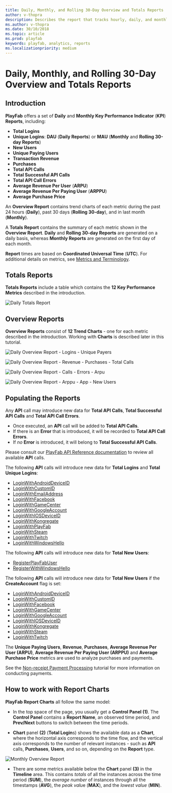 ```yaml
---
title: Daily, Monthly, and Rolling 30-Day Overview and Totals Reports
author: v-thopra
description: Describes the report that tracks hourly, daily, and monthly logins, revenue, and API usage.
ms.author: v-thopra
ms.date: 30/10/2018
ms.topic: article
ms.prod: playfab
keywords: playfab, analytics, reports
ms.localizationpriority: medium
---
```


# Daily, Monthly, and Rolling 30-Day Overview and Totals Reports

## Introduction

**PlayFab** offers a set of **Daily** and **Monthly Key Performance Indicator** (**KPI**) **Reports**, including:

- **Total Logins**
- **Unique Logins**: **DAU** (**Daily Reports**) or **MAU** (**Monthly** and **Rolling 30-day Reports**)
- **New Users**
- **Unique Paying Users**
- **Transaction Revenue**
- **Purchases**
- **Total API Calls**
- **Total Successful API Calls**
- **Total API Call Errors**
- **Average Revenue Per User** (**ARPU**)
- **Average Revenue Per Paying User** (**ARPPU**)
- **Average Purchase Price**

An **Overview Report** contains trend charts of each metric during the past 24 hours (**Daily**), past 30 days (**Rolling 30-day**), and in last month (**Monthly**).

A **Totals Report** contains the summary of each metric shown in the **Overview Report**. **Daily** and **Rolling 30-day Reports** are generated on a daily basis, whereas **Monthly Reports** are generated on the first day of each month.

**Report** times are based on **Coordinated Universal Time** (**UTC**). For additional details on metrics, see [Metrics and Terminology](../metrics/metrics-and-terminology.md).

## Totals Reports

**Totals Reports** include a table which contains the **12 Key Performance Metrics** described in the introduction.

![Daily Totals Report](media/tutorials/daily-totals-report.png)  

## Overview Reports

**Overview Reports** consist of **12 Trend Charts** - one for each metric described in the introduction. Working with **Charts** is described later in this tutorial.

![Daily Overview Report - Logins - Unique Payers](media/tutorials/daily-overview-report-logins-unique-payers.png)  

![Daily Overview Report - Revenue - Purchases - Total Calls](media/tutorials/daily-overview-report-revenue-purchases-total-calls.png)  

![Daily Overview Report - Calls - Errors - Arpu](media/tutorials/daily-overview-report-calls-errors-arpu.png)  

![Daily Overview Report - Arppu - App - New Users](media/tutorials/daily-overview-report-arppu-app-new-users.png)  

## Populating the Reports

Any **API** call may introduce new data for **Total API Calls**, **Total Successful API Calls** and **Total API Call Errors**.

- Once executed, an **API** call will be added to **Total API Calls**.
- If there is an **Error** that is introduced, it will be recorded to **Total API Call Errors**.
- If *no* **Error** is introduced, it will belong to **Total Successful API Calls**.

Please consult our [PlayFab API Reference documentation](../../../api-references/index.md) to review all available **API** calls.

The following **API** calls will introduce new data for **Total Logins** and **Total Unique Logins**:

- [LoginWithAndroidDeviceID](xref:titleid.playfabapi.com.client.authentication.loginwithandroiddeviceid)
- [LoginWithCustomID](xref:titleid.playfabapi.com.client.authentication.loginwithcustomid)
- [LoginWithEmailAddress](xref:titleid.playfabapi.com.client.authentication.loginwithemailaddress)
- [LoginWithFacebook](xref:titleid.playfabapi.com.client.authentication.loginwithfacebook)
- [LoginWithGameCenter](xref:titleid.playfabapi.com.client.authentication.loginwithgamecenter)
- [LoginWithGoogleAccount](xref:titleid.playfabapi.com.client.authentication.loginwithgoogleaccount)
- [LoginWithIOSDeviceID](xref:titleid.playfabapi.com.client.authentication.loginwithiosdeviceid)
- [LoginWithKongregate](xref:titleid.playfabapi.com.client.authentication.loginwithkongregate)
- [LoginWithPlayFab](xref:titleid.playfabapi.com.client.authentication.loginwithplayfab)
- [LoginWithSteam](xref:titleid.playfabapi.com.client.authentication.loginwithsteam)
- [LoginWithTwitch](xref:titleid.playfabapi.com.client.authentication.loginwithtwitch)
- [LoginWithWindowsHello](xref:titleid.playfabapi.com.client.authentication.loginwithwindowshello)

The following **API** calls will introduce new data for **Total New Users**:

- [RegisterPlayFabUser](xref:titleid.playfabapi.com.client.authentication.registerplayfabuser)
- [RegisterWithWindowsHello](xref:titleid.playfabapi.com.client.authentication.registerwithwindowshello)

The following **API** calls will introduce new data for **Total New Users** if the **CreateAccount** flag is set:

- [LoginWithAndroidDeviceID](xref:titleid.playfabapi.com.client.authentication.loginwithandroiddeviceid)
- [LoginWithCustomID](xref:titleid.playfabapi.com.client.authentication.loginwithcustomid)
- [LoginWithFacebook](xref:titleid.playfabapi.com.client.authentication.loginwithfacebook)
- [LoginWithGameCenter](xref:titleid.playfabapi.com.client.authentication.loginwithgamecenter)
- [LoginWithGoogleAccount](xref:titleid.playfabapi.com.client.authentication.loginwithgoogleaccount)
- [LoginWithIOSDeviceID](xref:titleid.playfabapi.com.client.authentication.loginwithiosdeviceid)
- [LoginWithKongregate](xref:titleid.playfabapi.com.client.authentication.loginwithkongregate)
- [LoginWithSteam](xref:titleid.playfabapi.com.client.authentication.loginwithsteam)
- [LoginWithTwitch](xref:titleid.playfabapi.com.client.authentication.loginwithtwitch)

The **Unique Paying Users**, **Revenue**, **Purchases**, **Average Revenue Per User (ARPU)**, **Average Revenue Per Paying User (ARPPU)** and **Average Purchase Price** metrics are used to analyze purchases and payments.

See the [Non-receipt Payment Processing](../../commerce/economy/non-receipt-payment-processing.md) tutorial for more information on conducting payments.

## How to work with Report Charts

**PlayFab Report Charts** all follow the same model:

-  In the top space of the page, you usually get a **Control Panel (1)**. The **Control Panel** contains a **Report Name**, an observed time period, and **Prev/Next** buttons to switch between the time periods.

- **Chart** panel **(2)** (**Total Login**s) shows the available data as a **Chart**, where the horizontal axis corresponds to the time flow, and the vertical axis corresponds to the number of relevant instances - such as **API** calls, **Purchases**, **Users**, and so on, depending on the **Report** type.

![Monthly Overview Report](media/tutorials/monthly-overview-report.png)  

- There are some metrics available below the **Chart** panel **(3)** in the **Timeline** area. This contains *totals* of all the instances across the time period (**SUM**), the *average number* of instances through all the timestamps (**AVG**), the *peak valu*e (**MAX**), and the *lowest value* (**MIN**).
